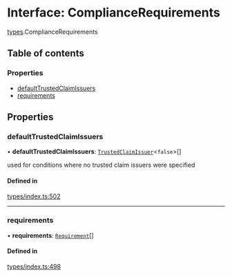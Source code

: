 # Interface: ComplianceRequirements

[types](../wiki/types).ComplianceRequirements

## Table of contents

### Properties

- [defaultTrustedClaimIssuers](../wiki/types.ComplianceRequirements#defaulttrustedclaimissuers)
- [requirements](../wiki/types.ComplianceRequirements#requirements)

## Properties

### defaultTrustedClaimIssuers

• **defaultTrustedClaimIssuers**: [`TrustedClaimIssuer`](../wiki/types.TrustedClaimIssuer)<``false``\>[]

used for conditions where no trusted claim issuers were specified

#### Defined in

[types/index.ts:502](https://github.com/PolymeshAssociation/polymesh-sdk/blob/079537ad/src/types/index.ts#L502)

___

### requirements

• **requirements**: [`Requirement`](../wiki/types.Requirement)[]

#### Defined in

[types/index.ts:498](https://github.com/PolymeshAssociation/polymesh-sdk/blob/079537ad/src/types/index.ts#L498)
